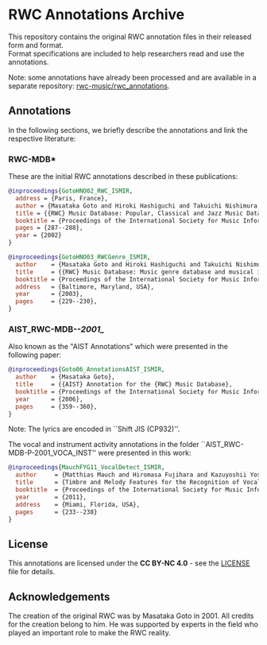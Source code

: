 # RWC Annotations Archive

This repository contains the original RWC annotation files in their released form and format.  
Format specifications are included to help researchers read and use the annotations.

Note: some annotations have already been processed and are available in a separate repository: [rwc-music/rwc_annotations](https://github.com/rwc-music/rwc_annotations).

## Annotations

In the following sections, we briefly describe the annotations and link the respective literature:

### RWC-MDB*

These are the initial RWC annotations described in these publications:

```bibtex
@inproceedings{GotoHNO02_RWC_ISMIR,
  address = {Paris, France},
  author = {Masataka Goto and Hiroki Hashiguchi and Takuichi Nishimura and Ryuichi Oka},
  title = {{RWC} Music Database: Popular, Classical and Jazz Music Databases},
  booktitle = {Proceedings of the International Society for Music Information Retrieval Conference ({ISMIR})},
  pages = {287--288},
  year = {2002}
}
```

```bibtex
@inproceedings{GotoHNO03_RWCGenre_ISMIR,
  author    = {Masataka Goto and Hiroki Hashiguchi and Takuichi Nishimura and Ryuichi Oka},
  title     = {{RWC} Music Database: Music genre database and musical instrument sound database},
  booktitle = {Proceedings of the International Society for Music Information Retrieval Conference ({ISMIR})},
  address   = {Baltimore, Maryland, USA},
  year      = {2003},
  pages     = {229--230},
}
```

### AIST_RWC-MDB-*-2001_*

Also known as the "AIST Annotations" which were presented in the following paper:

```bibtex
@inproceedings{Goto06_AnnotationsAIST_ISMIR,
  author    = {Masataka Goto},
  title     = {{AIST} Annotation for the {RWC} Music Database},
  booktitle = {Proceedings of the International Society for Music Information Retrieval Conference ({ISMIR})},
  year      = {2006},
  pages     = {359--360},
}
```

Note: The lyrics are encoded in ``Shift JIS (CP932)''.

The vocal and instrument activity annotations in the folder ``AIST_RWC-MDB-P-2001_VOCA_INST'' were presented in this work:

```bibtex
@inproceedings{MauchFYG11_VocalDetect_ISMIR,
  author     = {Matthias Mauch and Hiromasa Fujihara and Kazuyoshii Yoshii and Masataka Goto},
  title      = {Timbre and Melody Features for the Recognition of Vocal Activity and Instrumental Solos in Polyphonic Music},
  booktitle  = {Proceedings of the International Society for Music Information Retrieval Conference ({ISMIR})},
  year       = {2011},
  address    = {Miami, Florida, USA},
  pages      = {233--238}
}
```

## License

This annotations are licensed under the **CC BY-NC 4.0** - see the [LICENSE](./LICENSE) file for details.

## Acknowledgements

The creation of the original RWC was by Masataka Goto in 2001. All credits for the creation belong to him.
He was supported by experts in the field who played an important role to make the RWC reality.

